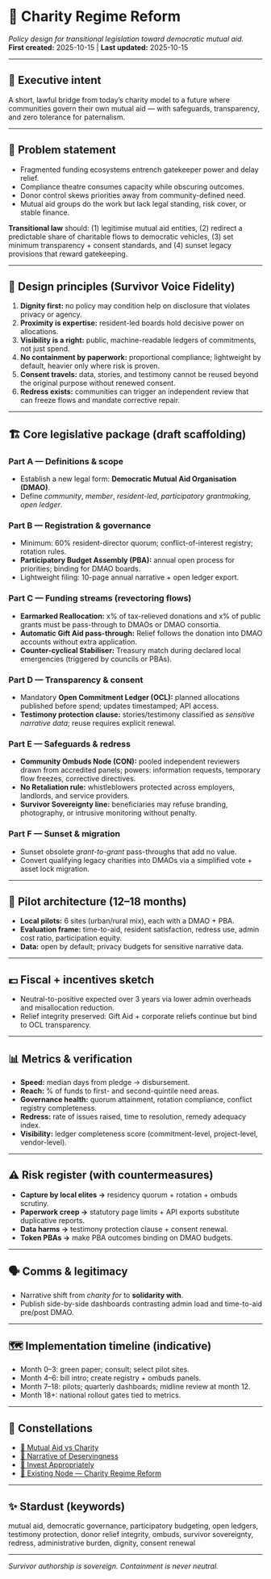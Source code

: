 # 📜 Charity Regime Reform
*Policy design for transitional legislation toward democratic mutual aid.*  
**First created:** 2025-10-15 | **Last updated:** 2025-10-15

---

## 🎯 Executive intent

A short, lawful bridge from today’s charity model to a future where communities govern their own mutual aid — with safeguards, transparency, and zero tolerance for paternalism.

---

## 🧩 Problem statement

* Fragmented funding ecosystems entrench gatekeeper power and delay relief.
* Compliance theatre consumes capacity while obscuring outcomes.
* Donor control skews priorities away from community-defined need.
* Mutual aid groups do the work but lack legal standing, risk cover, or stable finance.

**Transitional law** should: (1) legitimise mutual aid entities, (2) redirect a predictable share of charitable flows to democratic vehicles, (3) set minimum transparency + consent standards, and (4) sunset legacy provisions that reward gatekeeping.

---

## 🧭 Design principles (Survivor Voice Fidelity)

1. **Dignity first:** no policy may condition help on disclosure that violates privacy or agency.
2. **Proximity is expertise:** resident-led boards hold decisive power on allocations.
3. **Visibility is a right:** public, machine-readable ledgers of commitments, not just spend.
4. **No containment by paperwork:** proportional compliance; lightweight by default, heavier only where risk is proven.
5. **Consent travels:** data, stories, and testimony cannot be reused beyond the original purpose without renewed consent.
6. **Redress exists:** communities can trigger an independent review that can freeze flows and mandate corrective repair.

---

## 🏗️ Core legislative package (draft scaffolding)

### Part A — Definitions & scope

* Establish a new legal form: **Democratic Mutual Aid Organisation (DMAO)**.
* Define *community*, *member*, *resident-led*, *participatory grantmaking*, *open ledger*.

### Part B — Registration & governance

* Minimum: 60% resident-director quorum; conflict-of-interest registry; rotation rules.
* **Participatory Budget Assembly (PBA):** annual open process for priorities; binding for DMAO boards.
* Lightweight filing: 10-page annual narrative + open ledger export.

### Part C — Funding streams (revectoring flows)

* **Earmarked Reallocation:** x% of tax-relieved donations and x% of public grants must be pass-through to DMAOs or DMAO consortia.
* **Automatic Gift Aid pass-through:** Relief follows the donation into DMAO accounts without extra application.
* **Counter-cyclical Stabiliser:** Treasury match during declared local emergencies (triggered by councils or PBAs).

### Part D — Transparency & consent

* Mandatory **Open Commitment Ledger (OCL):** planned allocations published before spend; updates timestamped; API access.
* **Testimony protection clause:** stories/testimony classified as *sensitive narrative data*; reuse requires explicit renewal.

### Part E — Safeguards & redress

* **Community Ombuds Node (CON):** pooled independent reviewers drawn from accredited panels; powers: information requests, temporary flow freezes, corrective directives.
* **No Retaliation rule:** whistleblowers protected across employers, landlords, and service providers.
* **Survivor Sovereignty line:** beneficiaries may refuse branding, photography, or intrusive monitoring without penalty.

### Part F — Sunset & migration

* Sunset obsolete *grant-to-grant* pass-throughs that add no value.
* Convert qualifying legacy charities into DMAOs via a simplified vote + asset lock migration.

---

## 🧪 Pilot architecture (12–18 months)

* **Local pilots:** 6 sites (urban/rural mix), each with a DMAO + PBA.
* **Evaluation frame:** time-to-aid, resident satisfaction, redress use, admin cost ratio, participation equity.
* **Data:** open by default; privacy budgets for sensitive narrative data.

---

## 💷 Fiscal + incentives sketch

* Neutral-to-positive expected over 3 years via lower admin overheads and misallocation reduction.
* Relief integrity preserved: Gift Aid + corporate reliefs continue but bind to OCL transparency.

---

## 📊 Metrics & verification

* **Speed:** median days from pledge → disbursement.
* **Reach:** % of funds to first- and second-quintile need areas.
* **Governance health:** quorum attainment, rotation compliance, conflict registry completeness.
* **Redress:** rate of issues raised, time to resolution, remedy adequacy index.
* **Visibility:** ledger completeness score (commitment-level, project-level, vendor-level).

---

## ⚠️ Risk register (with countermeasures)

* **Capture by local elites →** residency quorum + rotation + ombuds scrutiny.
* **Paperwork creep →** statutory page limits + API exports substitute duplicative reports.
* **Data harms →** testimony protection clause + consent renewal.
* **Token PBAs →** make PBA outcomes binding on DMAO budgets.

---

## 🗣️ Comms & legitimacy

* Narrative shift from *charity for* to **solidarity with**.
* Publish side-by-side dashboards contrasting admin load and time-to-aid pre/post DMAO.

---

## 🗺️ Implementation timeline (indicative)

* Month 0–3: green paper; consult; select pilot sites.
* Month 4–6: bill intro; create registry + ombuds panels.
* Month 7–18: pilots; quarterly dashboards; midline review at month 12.
* Month 18+: national rollout gates tied to metrics.

---

## 🌌 Constellations

* [🧭 Mutual Aid vs Charity](/Disruption_Kit/Big_Picture_Protocols/💸_Money_Listens/🌱_Invest_Appropriately/🧭_mutual_aid_vs_charity.md)
* [💬 Narrative of Deservingness](/Disruption_Kit/Big_Picture_Protocols/💸_Money_Listens/🌱_Invest_Appropriately/💬_narrative_of_deservingness.md)
* [🦾 Invest Appropriately](/Disruption_Kit/Big_Picture_Protocols/💸_Money_Listens/🌱_Invest_Appropriately/🦾_invest_appropriately.md)
* [📜 Existing Node — Charity Regime Reform](/Disruption_Kit/Big_Picture_Protocols/💸_Money_Listens/🌱_Invest_Appropriately/📜_charity_regime_reform.md)

---

## ✨ Stardust (keywords)

mutual aid, democratic governance, participatory budgeting, open ledgers, testimony protection, donor relief integrity, ombuds, survivor sovereignty, redress, administrative burden, dignity, consent renewal

---



*Survivor authorship is sovereign. Containment is never neutral.*
